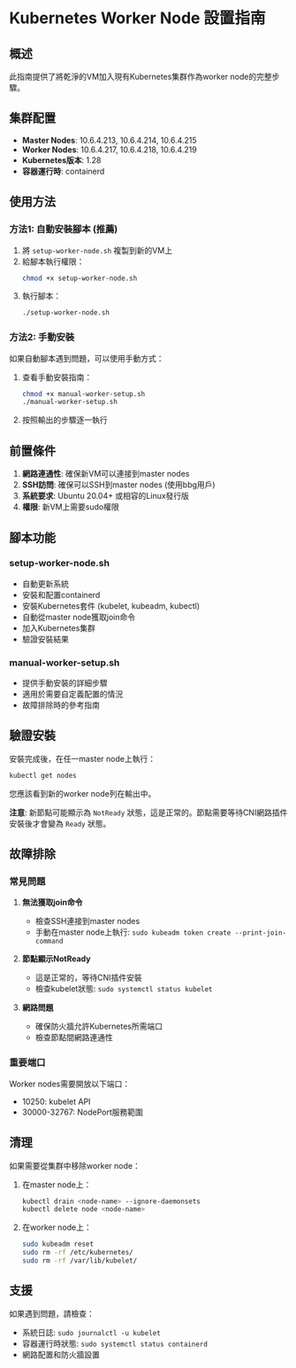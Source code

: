 # Kubernetes Worker Node 設置指南

## 概述
此指南提供了將乾淨的VM加入現有Kubernetes集群作為worker node的完整步驟。

## 集群配置
- **Master Nodes**: 10.6.4.213, 10.6.4.214, 10.6.4.215
- **Worker Nodes**: 10.6.4.217, 10.6.4.218, 10.6.4.219
- **Kubernetes版本**: 1.28
- **容器運行時**: containerd

## 使用方法

### 方法1: 自動安裝腳本 (推薦)

1. 將 `setup-worker-node.sh` 複製到新的VM上
2. 給腳本執行權限：
   ```bash
   chmod +x setup-worker-node.sh
   ```
3. 執行腳本：
   ```bash
   ./setup-worker-node.sh
   ```

### 方法2: 手動安裝

如果自動腳本遇到問題，可以使用手動方式：

1. 查看手動安裝指南：
   ```bash
   chmod +x manual-worker-setup.sh
   ./manual-worker-setup.sh
   ```
2. 按照輸出的步驟逐一執行

## 前置條件

1. **網路連通性**: 確保新VM可以連接到master nodes
2. **SSH訪問**: 確保可以SSH到master nodes (使用bbg用戶)
3. **系統要求**: Ubuntu 20.04+ 或相容的Linux發行版
4. **權限**: 新VM上需要sudo權限

## 腳本功能

### setup-worker-node.sh
- 自動更新系統
- 安裝和配置containerd
- 安裝Kubernetes套件 (kubelet, kubeadm, kubectl)
- 自動從master node獲取join命令
- 加入Kubernetes集群
- 驗證安裝結果

### manual-worker-setup.sh
- 提供手動安裝的詳細步驟
- 適用於需要自定義配置的情況
- 故障排除時的參考指南

## 驗證安裝

安裝完成後，在任一master node上執行：

```bash
kubectl get nodes
```

您應該看到新的worker node列在輸出中。

**注意**: 新節點可能顯示為 `NotReady` 狀態，這是正常的。節點需要等待CNI網路插件安裝後才會變為 `Ready` 狀態。

## 故障排除

### 常見問題

1. **無法獲取join命令**
   - 檢查SSH連接到master nodes
   - 手動在master node上執行: `sudo kubeadm token create --print-join-command`

2. **節點顯示NotReady**
   - 這是正常的，等待CNI插件安裝
   - 檢查kubelet狀態: `sudo systemctl status kubelet`

3. **網路問題**
   - 確保防火牆允許Kubernetes所需端口
   - 檢查節點間網路連通性

### 重要端口

Worker nodes需要開放以下端口：
- 10250: kubelet API
- 30000-32767: NodePort服務範圍

## 清理

如果需要從集群中移除worker node：

1. 在master node上：
   ```bash
   kubectl drain <node-name> --ignore-daemonsets
   kubectl delete node <node-name>
   ```

2. 在worker node上：
   ```bash
   sudo kubeadm reset
   sudo rm -rf /etc/kubernetes/
   sudo rm -rf /var/lib/kubelet/
   ```

## 支援

如果遇到問題，請檢查：
- 系統日誌: `sudo journalctl -u kubelet`
- 容器運行時狀態: `sudo systemctl status containerd`
- 網路配置和防火牆設置 